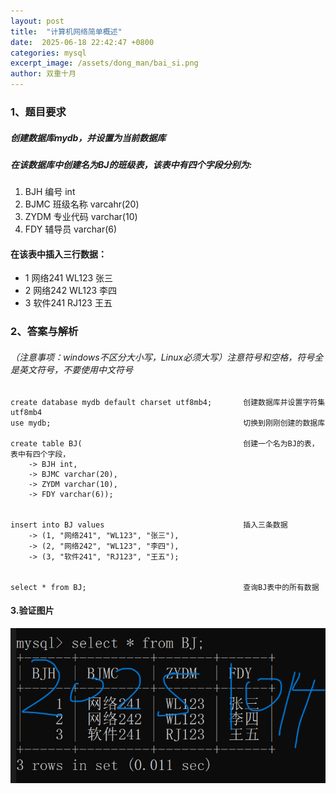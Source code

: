 ```yaml
---
layout: post
title:  "计算机网络简单概述"
date:  2025-06-18 22:42:47 +0800
categories: mysql
excerpt_image: /assets/dong_man/bai_si.png
author: 双重十月
---
```


### 1、题目要求
##### 创建数据库mydb，并设置为当前数据库
##### 在该数据库中创建名为BJ的班级表，该表中有四个字段分别为:
1. BJH 编号 int
2. BJMC 班级名称 varcahr(20)
3. ZYDM 专业代码 varchar(10)
4. FDY 辅导员 varchar(6)

#### 在该表中插入三行数据：
- 1  网络241   WL123   张三
- 2  网络242   WL123   李四
- 3  软件241   RJ123    王五




### 2、答案与解析
###### （注意事项：windows不区分大小写，Linux必须大写）注意符号和空格，符号全是英文符号，不要使用中文符号
```mysql （注意事项：windows不区分大小写，Linux必须大写）
create database mydb default charset utf8mb4;       创建数据库并设置字符集utf8mb4
use mydb;                                           切换到刚刚创建的数据库

create table BJ(                                    创建一个名为BJ的表，表中有四个字段，
    -> BJH int,
    -> BJMC varchar(20),
    -> ZYDM varchar(10),
    -> FDY varchar(6));


insert into BJ values                               插入三条数据
    -> (1, "网络241", "WL123", "张三"),
    -> (2, "网络242", "WL123", "李四"),
    -> (3, "软件241", "RJ123", "王五");


select * from BJ;                                   查询BJ表中的所有数据
```

#### 3.验证图片
![验证结果](/assets/mysql/mysql实操作业1.png)